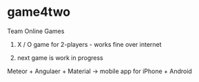 # game4two
Team Online Games

1)  X / O  game for  2-players - works fine over internet

2)  next game is work in progress


Meteor + Angulaer + Material -> mobile app for iPhone + Android


